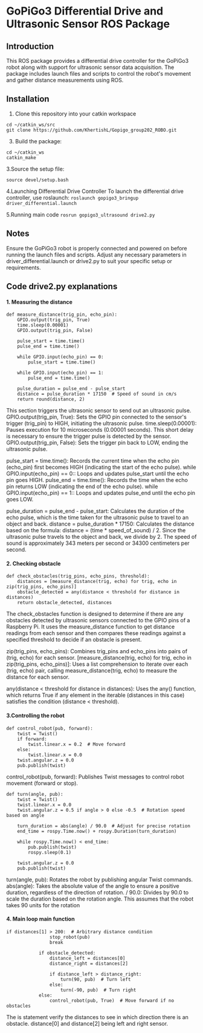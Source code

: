 # GoPiGo3 Differential Drive and Ultrasonic Sensor ROS Package
## Introduction
This ROS package provides a differential drive controller for the GoPiGo3 robot along with support for ultrasonic sensor data acquisition. The package includes launch files and scripts to control the robot's movement and gather distance measurements using ROS.

## Installation
1. Clone this repository into your catkin workspace
```
cd ~/catkin_ws/src
git clone https://github.com/KhertishL/Gopigo_group202_ROBO.git
```

3. Build the package:
   
```
cd ~/catkin_ws
catkin_make
```

3.Source the setup file:

```
source devel/setup.bash
```

4.Launching Differential Drive Controller
To launch the differential drive controller, use roslaunch:
`roslaunch gopigo3_bringup driver_differential.launch`

5.Running main code
`rosrun gopigo3_ultrasound drive2.py`

## Notes
Ensure the GoPiGo3 robot is properly connected and powered on before running the launch files and scripts.
Adjust any necessary parameters in driver_differential.launch or drive2.py to suit your specific setup or requirements.

## Code drive2.py explanations

#### 1. Measuring the distance
```
def measure_distance(trig_pin, echo_pin):
    GPIO.output(trig_pin, True)
    time.sleep(0.00001)
    GPIO.output(trig_pin, False)

    pulse_start = time.time()
    pulse_end = time.time()

    while GPIO.input(echo_pin) == 0:
        pulse_start = time.time()

    while GPIO.input(echo_pin) == 1:
        pulse_end = time.time()

    pulse_duration = pulse_end - pulse_start
    distance = pulse_duration * 17150  # Speed of sound in cm/s
    return round(distance, 2)
```
This section triggers the ultrasonic sensor to send out an ultrasonic pulse.
GPIO.output(trig_pin, True): Sets the GPIO pin connected to the sensor's trigger (trig_pin) to HIGH, initiating the ultrasonic pulse.
time.sleep(0.00001): Pauses execution for 10 microseconds (0.00001 seconds). This short delay is necessary to ensure the trigger pulse is detected by the sensor.
GPIO.output(trig_pin, False): Sets the trigger pin back to LOW, ending the ultrasonic pulse.

pulse_start = time.time(): Records the current time when the echo pin (echo_pin) first becomes HIGH (indicating the start of the echo pulse).
while GPIO.input(echo_pin) == 0:: Loops and updates pulse_start until the echo pin goes HIGH.
pulse_end = time.time(): Records the time when the echo pin returns LOW (indicating the end of the echo pulse).
while GPIO.input(echo_pin) == 1:: Loops and updates pulse_end until the echo pin goes LOW.

pulse_duration = pulse_end - pulse_start: Calculates the duration of the echo pulse, which is the time taken for the ultrasonic pulse to travel to an object and back.
distance = pulse_duration * 17150: Calculates the distance based on the formula: distance = (time * speed_of_sound) / 2. Since the ultrasonic pulse travels to the object and back, we divide by 2. The speed of sound is approximately 343 meters per second or 34300 centimeters per second. 

#### 2. Checking obstacle
```
def check_obstacles(trig_pins, echo_pins, threshold):
    distances = [measure_distance(trig, echo) for trig, echo in zip(trig_pins, echo_pins)]
    obstacle_detected = any(distance < threshold for distance in distances)
    return obstacle_detected, distances
```
The check_obstacles function is designed to determine if there are any obstacles detected by ultrasonic sensors connected to the GPIO pins of a Raspberry Pi. It uses the measure_distance function to get distance readings from each sensor and then compares these readings against a specified threshold to decide if an obstacle is present.

zip(trig_pins, echo_pins): Combines trig_pins and echo_pins into pairs of (trig, echo) for each sensor.
[measure_distance(trig, echo) for trig, echo in zip(trig_pins, echo_pins)]: Uses a list comprehension to iterate over each (trig, echo) pair, calling measure_distance(trig, echo) to measure the distance for each sensor.

any(distance < threshold for distance in distances): Uses the any() function, which returns True if any element in the iterable (distances in this case) satisfies the condition (distance < threshold).


#### 3.Controlling the robot
```
def control_robot(pub, forward):
    twist = Twist()
    if forward:
        twist.linear.x = 0.2  # Move forward
    else:
        twist.linear.x = 0.0
    twist.angular.z = 0.0
    pub.publish(twist)
```
control_robot(pub, forward): Publishes Twist messages to control robot movement (forward or stop).

```
def turn(angle, pub):
    twist = Twist()
    twist.linear.x = 0.0
    twist.angular.z = 0.5 if angle > 0 else -0.5  # Rotation speed based on angle

    turn_duration = abs(angle) / 90.0  # Adjust for precise rotation
    end_time = rospy.Time.now() + rospy.Duration(turn_duration)

    while rospy.Time.now() < end_time:
        pub.publish(twist)
        rospy.sleep(0.1)

    twist.angular.z = 0.0
    pub.publish(twist)
```
turn(angle, pub): Rotates the robot by publishing angular Twist commands.
abs(angle): Takes the absolute value of the angle to ensure a positive duration, regardless of the direction of rotation.
/ 90.0: Divides by 90.0 to scale the duration based on the rotation angle. This assumes that the robot takes 90 units for the rotation

#### 4. Main loop main function
```
if distances[1] > 200:  # Arbitrary distance condition
                stop_robot(pub)
                break

            if obstacle_detected:
                distance_left = distances[0]
                distance_right = distances[2]

                if distance_left > distance_right:
                    turn(90, pub)  # Turn left
                else:
                    turn(-90, pub)  # Turn right
            else:
                control_robot(pub, True)  # Move forward if no obstacles
```
The is statement verify the distances to see in which direction there is an obstacle. distance[0] and distance[2] being left and right sensor.


